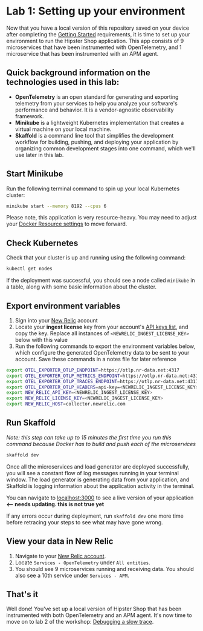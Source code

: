 # Lab 1: Setting up your environment

Now that you have a local version of this repository saved on your device after completing the [Getting Started](https://github.com/Bijesse/otel-workshop) requirements, it is time to set up your environment to run the Hipster Shop application. This app consists of 9 microservices that have been instrumented with OpenTelemetry, and 1 microservice that has been instrumented with an APM agent.

## Quick background information on the technologies used in this lab:
* **OpenTelemetry** is an open standard for generating and exporting telemetry from your services to help you analyze your software's performance and behavior. It is a vendor-agnostic observability framework. 
* **Minikube** is a lightweight Kubernetes implementation that creates a virtual machine on your local machine. 
* **Skaffold** is a command line tool that simplifies the development workflow for building, pushing, and deploying your application by organizing common development stages into one command, which we'll use later in this lab. 

## Start Minikube
Run the following terminal command to spin up your local Kubernetes cluster:
```bash
minikube start --memory 8192 --cpus 6
```  

Please note, this application is very resource-heavy. You may need to adjust your [Docker Resource settings](https://docs.docker.com/desktop/settings/mac/) to move forward.

## Check Kubernetes
Check that your cluster is up and running using the following command:
```bash
kubectl get nodes
```

If the deployment was successful, you should see a node called `minikube` in a table, along with some basic information about the cluster.

## Export environment variables 
1. Sign into your [New Relic](https://one.newrelic.com) account
2. Locate your **ingest license** key from your account's [API keys list](https://one.newrelic.com/api-keys), and copy the key. Replace all instances of `<NEWRELIC_INGEST_LICENSE_KEY>` below with this value
3. Run the following commands to export the environment variables below, which configure the generated OpenTelemetry data to be sent to your account. Save these commands in a notes file for later reference

```bash
export OTEL_EXPORTER_OTLP_ENDPOINT=https://otlp.nr-data.net:4317
export OTEL_EXPORTER_OTLP_METRICS_ENDPOINT=https://otlp.nr-data.net:4317
export OTEL_EXPORTER_OTLP_TRACES_ENDPOINT=https://otlp.nr-data.net:4317
export OTEL_EXPORTER_OTLP_HEADERS=api-key=<NEWRELIC_INGEST_LICENSE_KEY>
export NEW_RELIC_API_KEY=<NEWRELIC_INGEST_LICENSE_KEY>
export NEW_RELIC_LICENSE_KEY=<NEWRELIC_INGEST_LICENSE_KEY>
export NEW_RELIC_HOST=collector.newrelic.com
```

## Run Skaffold

*Note: this step can take up to 15 minutes the first time you run this command because Docker has to build and push each of the microservices*

```bash
skaffold dev
```
 
Once all the microservices and load generator are deployed successfully, you will see a constant flow of log messages running in your terminal window. The load generator is generating data from your application, and Skaffold is logging information about the application activity in the terminal. 

You can navigate to [localhost:3000](*) to see a live version of your application **<-- needs updating. this is not true yet**

If any errors occur during deployment, run `skaffold dev` one more time before retracing your steps to see what may have gone wrong.

## View your data in New Relic
1. Navigate to your [New Relic account](https://one.newrelic.com).
2. Locate `Services - OpenTelemetry` under `All entities`.
3. You should see 9 microservices running and receiving data. You should also see a 10th service under `Services - APM`. 


## That's it
Well done! You've set up a local version of Hipster Shop that has been instrumented with both OpenTelemetry and an APM agent. It's now time to move on to lab 2 of the workshop: [Debugging a slow trace](lab_2-Debugging-a-slow-trace.md).
